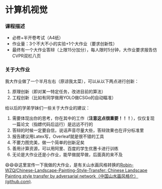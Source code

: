 # 计算机视觉

### 课程描述

- 必修+半开卷考试（A4纸）
- 作业量：3个不大不小的实验+1个大作业（要求创新性）
- 最终有一个大作业答辩（上限15分加分），每人限时5分钟，大作业要求报告仿CVPR双栏八页

### 关于大作业

我大作业做了一个半月左右（原谅我太菜），可以从以下两点进行创新：

1. 原理创新（即对某一特定任务，改进目前的算法）
2. 工程创新（比如有同学做用YOLO做CSGo的自动瞄准）

给以后的学弟学妹们一些关于大作业的建议：

1. 需要体现出你的思考，你在其中的工作（**注意这点很重要！！！**），仅仅复现一篇论文（指嫖代码后运行）是远远不行的
2. 答辩的时候一定要自信，说话声音尽量大些，答辩效果也在评分标准里
3. 报告建议用Latex写，Overleaf就是很不错的工具
4. 不要力图完美，做一个简单的创新足矣
5. 善用计算资源，可以用阿里、百度的学生优惠卡进行训练
6. 无论是大作业还是小作业，能早做就早做，后面真的来不及

😄😄😄这里宣传一下我做的大作业，是有关山水画风格转换的[Robin-WZQ/Chinese-Landscape-Painting-Style-Transfer: Chinese Landscape Painting style transfer by adversarial network（中国山水画风格化） (github.com)](https://github.com/Robin-WZQ/Chinese-Landscape-Painting-Style-Transfer).

